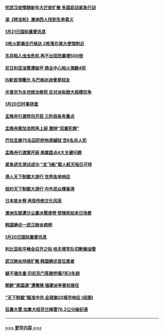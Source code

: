 #### [忧武汉疫情随新年大迁徙扩散 多国启动紧急行动](../pages/prog202/a102757625.md?t=01220111) 
#### [读《转法轮》澳洲西人找到生命意义](../pages/prog202/a102757465.md?t=01220111) 
#### [1月21日国际重要讯息](../pages/prog202/a102757450.md?t=01220111) 
#### [3枚火箭袭击巴格达 2枚落在美大使馆附近](../pages/prog202/a102757310.md?t=01220111) 
#### [东非陷入虫虫危机 再不出招恐暴增500倍](../pages/prog202/a102757295.md?t=01220111) 
#### [尼日利亚油管遭破坏 商业中心陷火海酿4死](../pages/prog202/a102757272.md?t=01220111) 
#### [IS新首领曝光 与巴格达迪曾是狱友](../pages/prog202/a102757122.md?t=01220111) 
#### [斥普京为永世统治修宪 反对派拟掀大规模抗争](../pages/prog202/a102757022.md?t=01220111) 
#### [1月20日时事拼盘](../pages/prog202/a102757036.md?t=01220111) 
#### [孟晚舟引渡聆讯开启 三阶段各有重点](../pages/prog202/a102757006.md?t=01220111) 
#### [孟晚舟案加法院再上庭 激辩“双重犯罪”](../pages/prog202/a102756996.md?t=01220111) 
#### [巴拉圭逾75名囚犯挖地道越狱 含6名杀人犯](../pages/prog202/a102756968.md?t=01220111) 
#### [孟晚舟引渡案开庭 美媒盘点4大关键问题](../pages/prog202/a102756917.md?t=01220111) 
#### [紧急逃生测试成功 “龙飞船”载人航天指日可待](../pages/prog202/a102756957.md?t=01220111) 
#### [港人天下制裁大游行 世界各地响应](../pages/prog202/a102756878.md?t=01220111) 
#### [纽约天下制裁大游行 中外民众撑香港](../pages/prog202/a102756875.md?t=01220111) 
#### [日本故乡祭 再现传统文化风采](../pages/prog202/a102756778.md?t=01220111) 
#### [澳洲东部遭沙尘暴冰雹席卷 惊悚宛如末日场景](../pages/prog202/a102756630.md?t=01220111) 
#### [韩国确诊一武汉肺炎病例](../pages/prog202/a102756696.md?t=01220111) 
#### [1月20日国际重要讯息](../pages/prog202/a102756640.md?t=01220111) 
#### [利比亚和平峰会召开之际 哈夫塔军队切断输油管](../pages/prog202/a102756580.md?t=01220111) 
#### [武汉肺炎持续扩散 韩国确诊首位患者](../pages/prog202/a102756566.md?t=01220111) 
#### [疑不堪负重 印尼苏门答腊桥塌7死3失踪](../pages/prog202/a102756559.md?t=01220111) 
#### [朝鲜“美国通”遭撤换 强硬派李善权接任](../pages/prog202/a102756380.md?t=01220111) 
#### [“天下制裁”瞄准中共 全球逾20城市响应 (组图)](../pages/prog202/a102756496.md?t=01220111) 
#### [狂暴大雪 加拿大纽芬兰降雪76.2公分破纪录](../pages/prog202/a102756447.md?t=01220111) 

----
#### [ >>> 更早内容 <<< ](../indexes/prog202-earlier.md)
